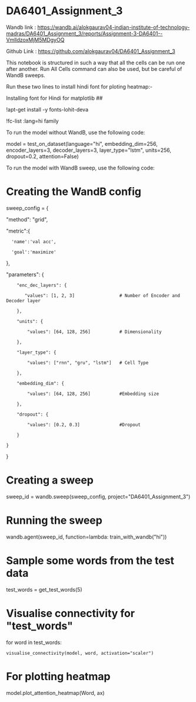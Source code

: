 # DA6401_Assignment_3
Wandb link : https://wandb.ai/alokgaurav04-indian-institute-of-technology-madras/DA6401_Assignment_3/reports/Assignment-3-DA6401--VmlldzoxMjM5MDgyOQ

Github Link : https://github.com/alokgaurav04/DA6401_Assignment_3

This notebook is structured in such a way that all the cells can be run one after another. Run All Cells command can also be used, but be careful of WandB sweeps.

Run these two lines to install hindi font for ploting heatmap:-

Installing font for Hindi for matplotlib ##

!apt-get install -y fonts-lohit-deva

!fc-list :lang=hi family

To run the model without WandB, use the following code:

model = test_on_dataset(language="hi",
                        embedding_dim=256,
                        encoder_layers=3,
                        decoder_layers=3,
                        layer_type="lstm",
                        units=256,
                        dropout=0.2,
                        attention=False)
                        
To run the model with WandB sweep, use the following code:

# Creating the WandB config

sweep_config = {

  "method": "grid",
  
  "metric":{
  
      'name':'val acc',
      
      'goal':'maximize'
      
  },
  
  "parameters": {
  
        "enc_dec_layers": {
        
           "values": [1, 2, 3]                 # Number of Encoder and Decoder layer
           
        },
        
        "units": {
        
            "values": [64, 128, 256]           # Dimensionality
            
        },
        
        "layer_type": {
        
            "values": ["rnn", "gru", "lstm"]   # Cell Type
            
        },
        
        "embedding_dim": {
        
            "values": [64, 128, 256]           #Embedding size
            
        },
        
        "dropout": {
        
            "values": [0.2, 0.3]               #Dropout
            
        }
        
    }
    
}

# Creating a sweep
sweep_id = wandb.sweep(sweep_config, project="DA6401_Assignment_3")

# Running the sweep
wandb.agent(sweep_id, function=lambda: train_with_wandb("hi"))

# Sample some words from the test data
test_words = get_test_words(5)

# Visualise connectivity for "test_words"
for word in test_words:

    visualise_connectivity(model, word, activation="scaler")

# For plotting heatmap 
model.plot_attention_heatmap(Word, ax)
